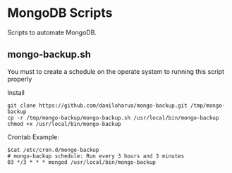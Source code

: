 # MongoDB Scripts

Scripts to automate MongoDB.

## mongo-backup.sh

You must to create a schedule on the operate system to running this script properly

Install
```
git clone https://github.com/daniloharuo/mongo-backup.git /tmp/mongo-backup
cp -r /tmp/mongo-backup/mongo-backup.sh /usr/local/bin/mongo-backup
chmod +x /usr/local/bin/mongo-backup
```

Crontab Example:
```
$cat /etc/cron.d/mongo-backup
# mongo-backup schedule: Run every 3 hours and 3 minutes
03 */3 * * * mongod /usr/local/bin/mongo-backup
```
